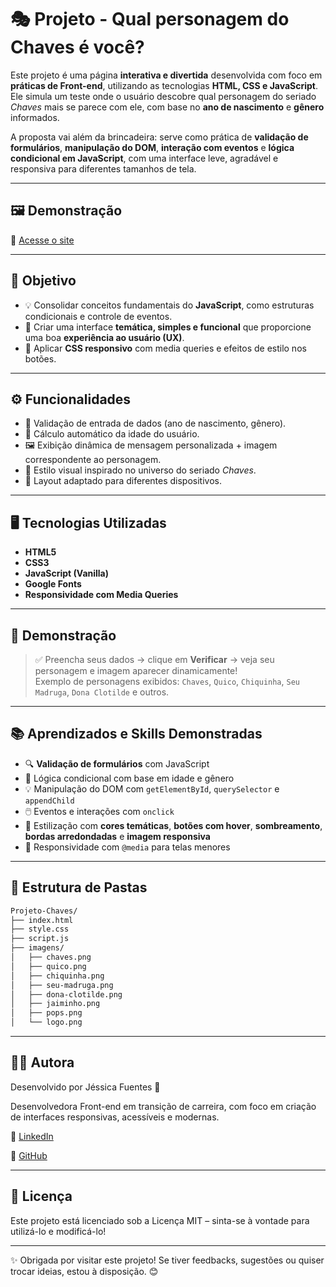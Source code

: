 # 🎭 Projeto - Qual personagem do Chaves é você?

Este projeto é uma página **interativa e divertida** desenvolvida com foco em **práticas de Front-end**, utilizando as tecnologias **HTML, CSS e JavaScript**. Ele simula um teste onde o usuário descobre qual personagem do seriado *Chaves* mais se parece com ele, com base no **ano de nascimento** e **gênero** informados.

A proposta vai além da brincadeira: serve como prática de **validação de formulários**, **manipulação do DOM**, **interação com eventos** e **lógica condicional em JavaScript**, com uma interface leve, agradável e responsiva para diferentes tamanhos de tela.

---

## 🖼️ Demonstração

🔗 [Acesse o site](https://jessica-fuentess.github.io/Projeto-Chaves/)

---

## 🎯 Objetivo

- 💡 Consolidar conceitos fundamentais do **JavaScript**, como estruturas condicionais e controle de eventos.
- 🎨 Criar uma interface **temática, simples e funcional** que proporcione uma boa **experiência ao usuário (UX)**.
- 📱 Aplicar **CSS responsivo** com media queries e efeitos de estilo nos botões.

---

## ⚙️ Funcionalidades

- 🧠 Validação de entrada de dados (ano de nascimento, gênero).
- 🧮 Cálculo automático da idade do usuário.
- 🖼️ Exibição dinâmica de mensagem personalizada + imagem correspondente ao personagem.
- 🎨 Estilo visual inspirado no universo do seriado *Chaves*.
- 📱 Layout adaptado para diferentes dispositivos.

---

## 🖥️ Tecnologias Utilizadas

- **HTML5**  
- **CSS3**  
- **JavaScript (Vanilla)**  
- **Google Fonts**  
- **Responsividade com Media Queries**

---

## 📸 Demonstração

> ✅ Preencha seus dados → clique em **Verificar** → veja seu personagem e imagem aparecer dinamicamente!  
> Exemplo de personagens exibidos: `Chaves`, `Quico`, `Chiquinha`, `Seu Madruga`, `Dona Clotilde` e outros.

---

## 📚 Aprendizados e Skills Demonstradas

- 🔍 **Validação de formulários** com JavaScript
- 🧠 Lógica condicional com base em idade e gênero
- 💡 Manipulação do DOM com `getElementById`, `querySelector` e `appendChild`
- 🖱️ Eventos e interações com `onclick`
- 🎨 Estilização com **cores temáticas**, **botões com hover**, **sombreamento**, **bordas arredondadas** e **imagem responsiva**
- 📱 Responsividade com `@media` para telas menores

---

## 📂 Estrutura de Pastas

```bash
Projeto-Chaves/
├── index.html
├── style.css
├── script.js
├── imagens/
│   ├── chaves.png
│   ├── quico.png
│   ├── chiquinha.png
│   ├── seu-madruga.png
│   ├── dona-clotilde.png
│   ├── jaiminho.png
│   ├── pops.png
│   └── logo.png
```
---

## 👩‍💻 Autora

Desenvolvido por Jéssica Fuentes 💜

Desenvolvedora Front-end em transição de carreira, com foco em criação de interfaces responsivas, acessíveis e modernas.

🔗 [LinkedIn](https://www.linkedin.com/in/j%C3%A9ssica-fuentes/)

🔗 [GitHub](https://github.com/Jessica-Fuentess) 

---

## 📄 Licença

Este projeto está licenciado sob a Licença MIT – sinta-se à vontade para utilizá-lo e modificá-lo!

---

✨ Obrigada por visitar este projeto! Se tiver feedbacks, sugestões ou quiser trocar ideias, estou à disposição. 😊
